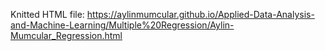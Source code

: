 Knitted HTML file: https://aylinmumcular.github.io/Applied-Data-Analysis-and-Machine-Learning/Multiple%20Regression/Aylin-Mumcular_Regression.html
